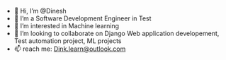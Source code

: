 - 👋 Hi, I’m @Dinesh
- 🤖 I’m a Software Development Engineer in Test 
- 👀 I’m interested in Machine learning
- 💞️ I’m looking to collaborate on Django Web application developement, Test automation project, ML projects
- 📫 reach me: Dink.learn@outlook.com 

<!---
DineshAtom/DineshAtom is a ✨ special ✨ repository because its `README.md` (this file) appears on your GitHub profile.
You can click the Preview link to take a look at your changes.
--->
